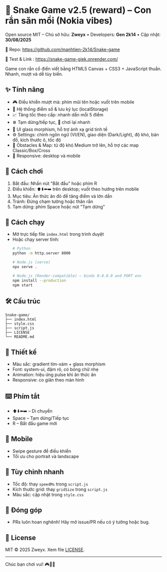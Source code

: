 # 🐍 Snake Game v2.5 (reward) – Con rắn săn mồi (Nokia vibes)

Open source MIT – Chủ sở hữu: **Zweyx** • Developers: **Gen 2k14** • Cập nhật: **30/08/2025**

🔗 Repo: https://github.com/manhtien-2k14/Snake-game

🔗 Test & Link : https://snake-game-giek.onrender.com/

Game con rắn cổ điển viết bằng HTML5 Canvas + CSS3 + JavaScript thuần. Nhanh, mượt và dễ tùy biến.

## ✨ Tính năng

- 🎮 Điều khiển mượt mà: phím mũi tên hoặc vuốt trên mobile
- 🍎 Hệ thống điểm số & lưu kỷ lục (localStorage)
- 📈 Tăng tốc theo cấp: nhanh dần mỗi 5 điểm
- ⏸️ Tạm dừng/tiếp tục, 🔄 chơi lại nhanh
- 🎨 UI glass morphism, hỗ trợ ánh xạ grid tinh tế
- ⚙️ Settings: chỉnh ngôn ngữ (VI/EN), giao diện (Dark/Light), độ khó, bản đồ, kích thước ô, tốc độ
- 🧱 Obstacles & Map: từ độ khó Medium trở lên, hỗ trợ các map Classic/Box/Cross
- 📱 Responsive: desktop và mobile

## 🎯 Cách chơi

1) Bắt đầu: Nhấn nút "Bắt đầu" hoặc phím R
2) Điều khiển: ⬆️⬇️⬅️➡️ trên desktop; vuốt theo hướng trên mobile
3) Mục tiêu: Ăn thức ăn đỏ để tăng điểm và lớn dần
4) Tránh: Đừng chạm tường hoặc thân rắn
5) Tạm dừng: phím Space hoặc nút "Tạm dừng"

## 🚀 Cách chạy

- Mở trực tiếp file `index.html` trong trình duyệt
- Hoặc chạy server tĩnh:
  ```bash
  # Python
  python -m http.server 8000

  # Node.js (serve)
  npx serve .

  # Node.js (Render-compatible) – binds 0.0.0.0 and PORT env
  npm install --production
  npm start
  ```

## 🛠️ Cấu trúc

```
Snake-game/
├── index.html
├── style.css
├── script.js
├── LICENSE
└── README.md
```

## 🎨 Thiết kế

- Màu sắc: gradient tím-xám + glass morphism
- Font: system-ui, đậm rõ, có bóng chữ nhẹ
- Animation: hiệu ứng pulse khi ăn thức ăn
- Responsive: co giãn theo màn hình

## ⌨️ Phím tắt

- ⬆️⬇️⬅️➡️ – Di chuyển
- Space – Tạm dừng/Tiếp tục
- R – Bắt đầu game mới

## 📱 Mobile

- Swipe gesture để điều khiển
- Tối ưu cho portrait và landscape

## 🔧 Tùy chỉnh nhanh

- Tốc độ: thay `speedMs` trong `script.js`
- Kích thước grid: thay `gridSize` trong `script.js`
- Màu sắc: cập nhật trong `style.css`

## 🤝 Đóng góp

- PRs luôn hoan nghênh! Hãy mở issue/PR nếu có ý tưởng hoặc bug.

## 📄 License

MIT © 2025 Zweyx. Xem file [LICENSE](./LICENSE).

---

Chúc bạn chơi vui! 🎮🐍✨